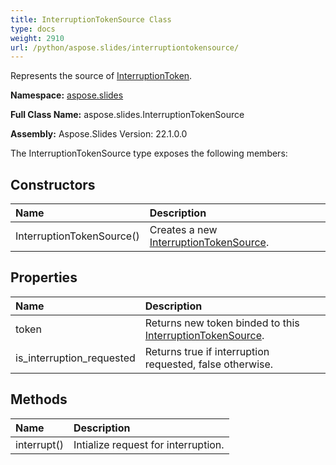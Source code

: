 ```yaml
---
title: InterruptionTokenSource Class
type: docs
weight: 2910
url: /python/aspose.slides/interruptiontokensource/
---
```


Represents the source of [InterruptionToken](/python/aspose.slides/interruptiontoken/).

**Namespace:** [aspose.slides](/python/aspose.slides/)

**Full Class Name:** aspose.slides.InterruptionTokenSource

**Assembly:**  Aspose.Slides Version: 22.1.0.0

The InterruptionTokenSource type exposes the following members:
## **Constructors**
|**Name**|**Description**|
| :- | :- |
|InterruptionTokenSource()|Creates a new [InterruptionTokenSource](/python/aspose.slides/interruptiontokensource/).|
## **Properties**
|**Name**|**Description**|
| :- | :- |
|token|Returns new token binded to this [InterruptionTokenSource](/python/aspose.slides/interruptiontokensource/).|
|is_interruption_requested|Returns true if interruption requested, false otherwise.|
## **Methods**
|**Name**|**Description**|
| :- | :- |
|interrupt()|Intialize request for interruption.|
